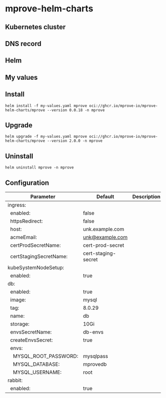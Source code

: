 # mprove-helm-charts

## Kubernetes cluster

## DNS record

## Helm

## My values

## Install

```
helm install -f my-values.yaml mprove oci://ghcr.io/mprove-io/mprove-helm-charts/mprove --version 0.0.18 -n mprove
```

## Upgrade

```
helm upgrade -f my-values.yaml mprove oci://ghcr.io/mprove-io/mprove-helm-charts/mprove --version 2.0.0 -n mprove
```

## Uninstall

```
helm uninstall mprove -n mprove
```

## Configuration

| Parameter                                    | Default             | Description |
| -------------------------------------------- | ------------------- | ----------- |
| ingress:                                     |                     |             |
| &nbsp;&nbsp;enabled:                         | false               |             |
| &nbsp;&nbsp;httpsRedirect:                   | false               |             |
| &nbsp;&nbsp;host:                            | unk.example.com     |             |
| &nbsp;&nbsp;acmeEmail:                       | unk@example.com     |             |
| &nbsp;&nbsp;certProdSecretName:              | cert-prod-secret    |             |
| &nbsp;&nbsp;certStagingSecretName:           | cert-staging-secret |             |
| kubeSystemNodeSetup:                         |                     |             |
| &nbsp;&nbsp;enabled:                         | true                |             |
| db:                                          |                     |             |
| &nbsp;&nbsp;enabled:                         | true                |             |
| &nbsp;&nbsp;image:                           | mysql               |             |
| &nbsp;&nbsp;tag:                             | 8.0.29              |             |
| &nbsp;&nbsp;name:                            | db                  |             |
| &nbsp;&nbsp;storage:                         | 10Gi                |             |
| &nbsp;&nbsp;envsSecretName:                  | db-envs             |             |
| &nbsp;&nbsp;createEnvsSecret:                | true                |             |
| &nbsp;&nbsp;envs:                            |                     |             |
| &nbsp;&nbsp;&nbsp;&nbsp;MYSQL_ROOT_PASSWORD: | mysqlpass           |             |
| &nbsp;&nbsp;&nbsp;&nbsp;MYSQL_DATABASE:      | mprovedb            |             |
| &nbsp;&nbsp;&nbsp;&nbsp;MYSQL_USERNAME:      | root                |             |
| rabbit:                                      |                     |             |
| &nbsp;&nbsp;enabled:                         | true                |             |
